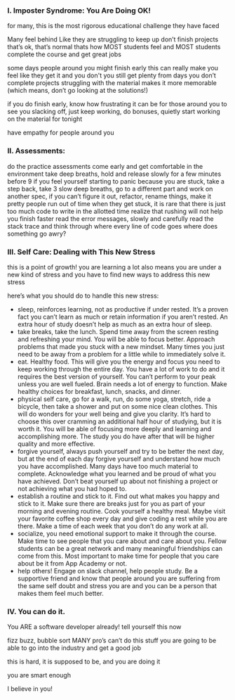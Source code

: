 ### I. Imposter Syndrome: You Are Doing OK!

for many, this is the most rigorous educational challenge they have faced

Many feel behind
Like they are struggling to keep up
don’t finish projects
that’s ok, that’s normal
thats how MOST students feel
and MOST students complete the course and get great jobs

some days people around you might finish early
this can really make you feel like they get it and you don't
you still get plenty from days you don’t complete projects
struggling with the material makes it more memorable
(which means, don’t go looking at the solutions!)

if you do finish early, know how frustrating it can be for those around you to see you slacking off, just keep working, do bonuses, quietly start working on the material for tonight

have empathy for people around you

### II. Assessments:
do the practice assessments
come early and get comfortable in the environment
take deep breaths, hold and release slowly for a few minutes before 9
if you feel yourself starting to panic because you are stuck, take a step back, take 3 slow deep breaths, go to a different part and work on another spec, if you can’t figure it out, refactor, rename things, make it pretty
people run out of time when they get stuck, it is rare that there is just too much code to write in the allotted time
realize that rushing will not help you finish faster
read the error messages, slowly and carefully
read the stack trace and think through where every line of code goes
where does something go awry?

### III. Self Care: Dealing with This New Stress
this is a point of growth! you are learning a lot
also means you are under a new kind of stress
and you have to find new ways to address this new stress

here’s what you should do to handle this new stress:

- sleep, reinforces learning, not as productive if under rested. It’s a proven fact you can’t learn as much or retain information if you aren’t rested. An extra hour of study doesn’t help as much as an extra hour of sleep.
- take breaks, take the lunch. Spend time away from the screen resting and refreshing your mind. You will be able to focus better. Approach problems that made you stuck with a new mindset. Many times you just need to be away from a problem for a little while to immediately solve it.
- eat. Healthy food. This will give you the energy and focus you need to keep working through the entire day. You have a lot of work to do and it requires the best version of yourself. You can’t perform to your peak unless you are well fueled. Brain needs a lot of energy to function. Make healthy choices for breakfast, lunch, snacks, and dinner.
- physical self care, go for a walk, run, do some yoga, stretch, ride a bicycle, then take a shower and put on some nice clean clothes. This will do wonders for your well being and give you clarity. It’s hard to choose this over cramming an additional half hour of studying, but it is worth it. You will be able of focusing more deeply and learning and accomplishing more. The study you do have after that will be higher quality and more effective.
- forgive yourself, always push yourself and try to be better the next day, but at the end of each day forgive yourself and understand how much you have accomplished. Many days have too much material to complete. Acknowledge what you learned and be proud of what you have achieved. Don’t beat yourself up about not finishing a project or not achieving what you had hoped to.
- establish a routine and stick to it. Find out what makes you happy and stick to it. Make sure there are breaks just for you as part of your morning and evening routine. Cook yourself a healthy meal. Maybe visit your favorite coffee shop every day and give coding a rest while you are there. Make a time of each week that you don’t do any work at all.
- socialize, you need emotional support to make it through the course. Make time to see people that you care about and care about you. Fellow students can be a great network and many meaningful friendships can come from this. Most important to make time for people that you care about be it from App Academy or not.
- help others! Engage on slack channel, help people study. Be a supportive friend and know that people around you are suffering from the same self doubt and stress you are and you can be a person that makes them feel much better.

### IV. You can do it.
You ARE a software developer already!
tell yourself this now

fizz buzz, bubble sort MANY pro’s can’t do this stuff
you are going to be able to go into the industry and get a good job

this is hard, it is supposed to be, and you are doing it

you are smart enough

I believe in you!
